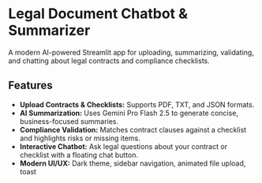 # Legal Document Chatbot & Summarizer

A modern AI-powered Streamlit app for uploading, summarizing, validating, and chatting about legal contracts and compliance checklists.

## Features

- **Upload Contracts & Checklists:** Supports PDF, TXT, and JSON formats.
- **AI Summarization:** Uses Gemini Pro Flash 2.5 to generate concise, business-focused summaries.
- **Compliance Validation:** Matches contract clauses against a checklist and highlights risks or missing items.
- **Interactive Chatbot:** Ask legal questions about your contract or checklist with a floating chat button.
- **Modern UI/UX:** Dark theme, sidebar navigation, animated file upload, toast
